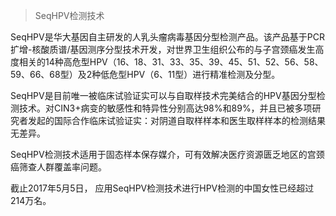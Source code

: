 > SeqHPV检测技术

SeqHPV是华大基因自主研发的人乳头瘤病毒基因分型检测产品。该产品基于PCR扩增-核酸质谱/基因测序分型技术开发，对世界卫生组织公布的与子宫颈癌发生高度相关的14种高危型HPV（16、18、31、33、35、39、45、51、52、56、58、59、66、68型）及2种低危型HPV（6、11型）进行精准检测及分型。
   
SeqHPV是目前唯一被临床试验证实可以与自取样技术完美结合的HPV基因分型检测技术。对CIN3+病变的敏感性和特异性分别高达98%和89%，并且已被多项研究者发起的国际合作临床试验证实：对阴道自取样样本和医生取样样本的检测结果无差异。

SeqHPV检测技术适用于固态样本保存媒介，可有效解决医疗资源匮乏地区的宫颈癌筛查人群覆盖率问题。

截止2017年5月5日， 应用SeqHPV检测技术进行HPV检测的中国女性已经超过214万名。